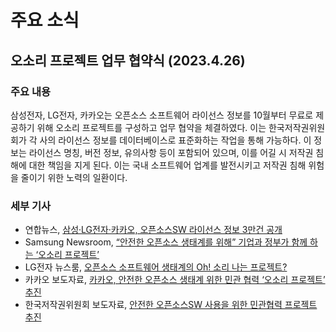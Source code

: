 # 주요 소식

## 오소리 프로젝트 업무 협약식 (2023.4.26)

### 주요 내용
삼성전자, LG전자, 카카오는 오픈소스 소프트웨어 라이선스 정보를 10월부터 무료로 제공하기 위해 오소리 프로젝트를 구성하고 업무 협약을 체결하였다. 이는 한국저작권위원회가 각 사의 라이선스 정보를 데이터베이스로 표준화하는 작업을 통해 가능하다. 이 정보는 라이선스 명칭, 버전 정보, 유의사항 등이 포함되어 있으며, 이를 어길 시 저작권 침해에 대한 책임을 지게 된다. 이는 국내 소프트웨어 업계를 발전시키고 저작권 침해 위험을 줄이기 위한 노력의 일환이다.

### 세부 기사
- 연합뉴스, [삼성·LG전자·카카오, 오픈소스SW 라이선스 정보 3만건 공개](https://www.yna.co.kr/view/AKR20230426104200005)
- Samsung Newsroom, [“안전한 오픈소스 생태계를 위해” 기업과 정부가 함께 하는 ‘오소리 프로젝트’](https://bit.ly/4216C4v)
- LG전자 뉴스룸, [오픈소스 소프트웨어 생태계의 Oh! 소리 나는 프로젝트?](https://live.lge.co.kr/2305-opensource/)
- 카카오 보도자료, [카카오, 안전한 오픈소스 생태계 위한 민관 협력 ‘오소리 프로젝트’ 추진](https://www.kakaocorp.com/page/detail/9943?lang=KOR)
- 한국저작권위원회 보도자료, [안전한 오픈소스SW 사용을 위한 민관협력 프로젝트 추진](https://www.copyright.or.kr/notify/press-release/view.do?brdctsno=51841&pageIndex=2&noticeYn=&brdclasscodeList=&etc2=&etc1=&searchText=&searchkeyword=&brdclasscode=&nationcodeList=&searchTarget=ALL&nationcode=)
